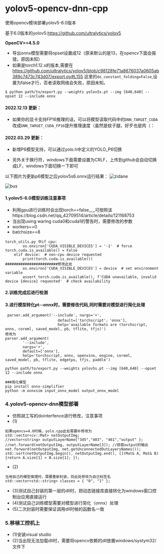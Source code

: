 # yolov5-opencv-dnn-cpp
使用opencv模块部署yolov5-6.0版本

基于6.0版本的yolov5:https://github.com/ultralytics/yolov5

**OpenCV>=4.5.0**

+ 导出onnx模型需要将opset设置成12（原来默认的是13，在opencv下面会报错，原因未知）</br>
+ 如果是torch1.12.x的版本,需要在
https://github.com/ultralytics/yolov5/blob/c98128fe71a8676037a0605ab389c7473c743d07/export.py#L155
这里的```do_constant_folding=False```,设置为false才行，否者读取网络会失败，原因未知。<br>
```
$ python path/to/export.py --weights yolov5s.pt --img [640,640] --opset 12 --include onnx
```
#### 2022.12.13 更新：
+ 如果你的显卡支持FP16推理的话，可以将模型读取代码中的```DNN_TARGET_CUDA```改成```DNN_TARGET_CUDA_FP16```提升推理速度（虽然是蚊子腿，好歹也是肉（： 
#### 2022.03.29 更新：  

+ 新增P6模型支持，可以通过yolo.h中定义的YOLO_P6切换  

+ 另外关于换行符，windows下面需要设置为CRLF，上传到github会自动切换成LF，windows下面切换一下即可

以下图片为更新p6模型之后yolov5s6.onnx运行结果：
![zidane](https://user-images.githubusercontent.com/52729998/160559827-45572f7e-54e8-4653-b9be-6d287912b065.jpg)

![bus](https://user-images.githubusercontent.com/52729998/160559831-3ddf926d-b7c3-4687-bd57-26dd4d1cc055.jpg)



#### 1.yolov5-6.0模型训练注意事项
+ 利用gpu进行训练时会出现torch==false,,,,,可按照该https://blog.csdn.net/qq_42709514/article/details/121168753 
+ 当出现using waring cuda0和cuda1的警告时，需要修改的参数
+ workers==0       
+ batchsize==8
```
torch_utils.py 中if cpu:
        os.environ['CUDA_VISIBLE_DEVICES'] = '-1'  # force torch.cuda.is_available() = False
    elif device:  # non-cpu device requested
        print(torch.cuda.is_available())        ########################修改此处
        os.environ['CUDA_VISIBLE_DEVICES'] = device  # set environment variable
        assert torch.cuda.is_available(), f'CUDA unavailable, invalid device {device} requested'  # check availability
```
#### 2.训练完成后进行检测


#### 3.进行模型转化pt--onnx时，需要修改代码,同时需要对模型进行简化处理
```
 parser.add_argument('--include', nargs='+',
                        default=['torchscript'，'onnx'],
                        help='available formats are (torchscript, onnx, coreml, saved_model, pb, tflite, tfjs)')
修改为
parser.add_argument(
        '--include',
        nargs='+',
        default=['onnx'],
        help='torchscript, onnx, openvino, engine, coreml, saved_model, pb, tflite, edgetpu, tfjs, paddle')
```
```
python path/to/export.py --weights yolov5s.pt --img [640,640] --opset 12 --include onnx
```

```
###简化模型
pip install onnx-simplifier
python -m onnxsim input_onnx_model output_onnx_model
```

### 4.yolov5-opencv-dnn模型部署
+ 仿照胡工写的dointerfence进行修改，注意事项
+ (1)
```
如果opencv=4.6时候，yolo.cpp此处需要补修改为
std::vector<cv::Mat> netOutputImg;
//vector<string> outputLayerName{"345","403", "461","output" };
//net.forward(netOutputImg, outputLayerName[3]); //获取output的输出
net.forward(netOutputImg, net.getUnconnectedOutLayersNames());
std::sort(netOutputImg.begin(), netOutputImg.end(), [](Mat& A, Mat& B) {return A.size[1] > B.size[1]; });
```
+ (2)
```
当用自己的模型推理时，需要重新封装，将此处修改为自己标签名
std::vector<std::string> classes = { "0", "1" };
```
+ (3)测试自己封装的第一层的dll时，把动态链接库直接转化为windows窗口控制台应用直接运行
+ (4)测试自己训练模型需要对模型进行简化（onnx）处理
+ (5)二次封装时需要保证调用dll时候的函数名一致


### 5.移植工控机上
+ (1)安装visual studio
+ (2)当出现无法加载dll时，需要将opencv依赖的dll放置windows/systym32/文件下
